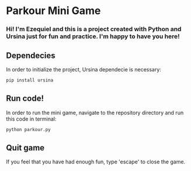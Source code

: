 # Parkour Mini Game

### Hi! I'm Ezequiel and this is a project created with Python and Ursina just for fun and practice. I'm happy to have you here!

## Dependecies
In order to initialize the project, Ursina dependecie is necessary:

```bash
pip install ursina
```

## Run code!
In order to run the mini game, navigate to the repository directory and run this code in terminal:
```bash
python parkour.py
```

## Quit game

If you feel that you have had enough fun, type 'escape' to close the game. 

